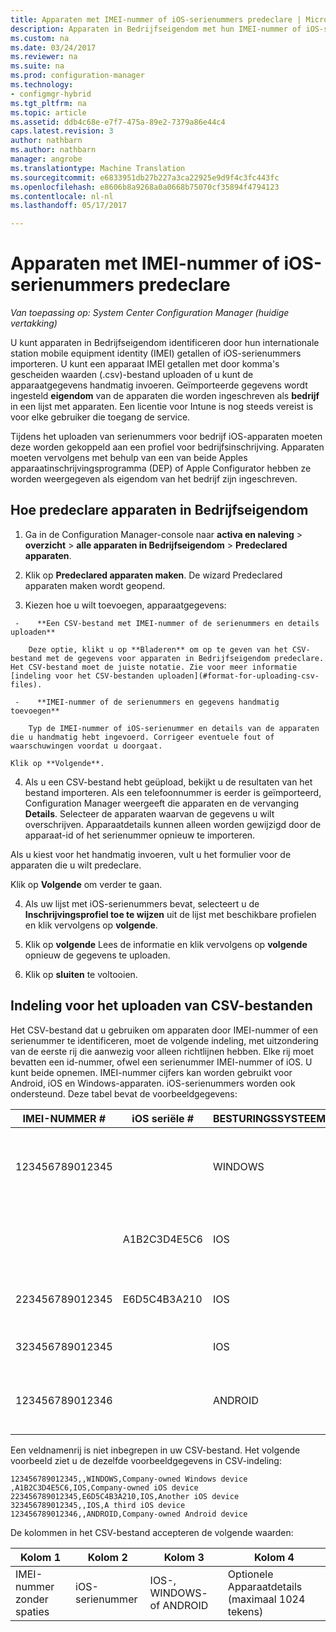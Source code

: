 ```yaml
---
title: Apparaten met IMEI-nummer of iOS-serienummers predeclare | Microsoft-documenten
description: Apparaten in Bedrijfseigendom met hun IMEI-nummer of iOS-serienummer predeclare.
ms.custom: na
ms.date: 03/24/2017
ms.reviewer: na
ms.suite: na
ms.prod: configuration-manager
ms.technology:
- configmgr-hybrid
ms.tgt_pltfrm: na
ms.topic: article
ms.assetid: ddb4c68e-e7f7-475a-89e2-7379a86e44c4
caps.latest.revision: 3
author: nathbarn
ms.author: nathbarn
manager: angrobe
ms.translationtype: Machine Translation
ms.sourcegitcommit: e6833951db27b227a3ca22925e9d9f4c3fc443fc
ms.openlocfilehash: e8606b8a9268a0a0668b75070cf35894f4794123
ms.contentlocale: nl-nl
ms.lasthandoff: 05/17/2017

---
```

# <a name="predeclare-devices-with-imei-or-ios-serial-numbers"></a>Apparaten met IMEI-nummer of iOS-serienummers predeclare

*Van toepassing op: System Center Configuration Manager (huidige vertakking)*

U kunt apparaten in Bedrijfseigendom identificeren door hun internationale station mobile equipment identity (IMEI) getallen of iOS-serienummers importeren. U kunt een apparaat IMEI getallen met door komma's gescheiden waarden (.csv)-bestand uploaden of u kunt de apparaatgegevens handmatig invoeren.  Geïmporteerde gegevens wordt ingesteld **eigendom** van de apparaten die worden ingeschreven als **bedrijf** in een lijst met apparaten. Een licentie voor Intune is nog steeds vereist is voor elke gebruiker die toegang de service.  

Tijdens het uploaden van serienummers voor bedrijf iOS-apparaten moeten deze worden gekoppeld aan een profiel voor bedrijfsinschrijving. Apparaten moeten vervolgens met behulp van een van beide Apples apparaatinschrijvingsprogramma (DEP) of Apple Configurator hebben ze worden weergegeven als eigendom van het bedrijf zijn ingeschreven.

## <a name="how-to-predeclare-corporate-owned-devices"></a>Hoe predeclare apparaten in Bedrijfseigendom

1.    Ga in de Configuration Manager-console naar **activa en naleving** > **overzicht** > **alle apparaten in Bedrijfseigendom** > **Predeclared apparaten**.

2.  Klik op **Predeclared apparaten maken**. De wizard Predeclared apparaten maken wordt geopend.

3.    Kiezen hoe u wilt toevoegen, apparaatgegevens:

     -    **Een CSV-bestand met IMEI-nummer of de serienummers en details uploaden**

        Deze optie, klikt u op **Bladeren** om op te geven van het CSV-bestand met de gegevens voor apparaten in Bedrijfseigendom predeclare. Het CSV-bestand moet de juiste notatie. Zie voor meer informatie [indeling voor het CSV-bestanden uploaden](#format-for-uploading-csv-files).

     -    **IMEI-nummer of de serienummers en gegevens handmatig toevoegen**

        Typ de IMEI-nummer of iOS-serienummer en details van de apparaten die u handmatig hebt ingevoerd. Corrigeer eventuele fout of waarschuwingen voordat u doorgaat.

    Klik op **Volgende**.

4. Als u een CSV-bestand hebt geüpload, bekijkt u de resultaten van het bestand importeren. Als een telefoonnummer is eerder is geïmporteerd, Configuration Manager weergeeft die apparaten en de vervanging **Details**. Selecteer de apparaten waarvan de gegevens u wilt overschrijven. Apparaatdetails kunnen alleen worden gewijzigd door de apparaat-id of het serienummer opnieuw te importeren.

  Als u kiest voor het handmatig invoeren, vult u het formulier voor de apparaten die u wilt predeclare.

  Klik op **Volgende** om verder te gaan.

4. Als uw lijst met iOS-serienummers bevat, selecteert u de **Inschrijvingsprofiel toe te wijzen** uit de lijst met beschikbare profielen en klik vervolgens op **volgende**.

5. Klik op **volgende** Lees de informatie en klik vervolgens op **volgende** opnieuw de gegevens te uploaden.

6. Klik op **sluiten** te voltooien.

## <a name="format-for-uploading-csv-files"></a>Indeling voor het uploaden van CSV-bestanden

Het CSV-bestand dat u gebruiken om apparaten door IMEI-nummer of een serienummer te identificeren, moet de volgende indeling, met uitzondering van de eerste rij die aanwezig voor alleen richtlijnen hebben. Elke rij moet bevatten een id-nummer, ofwel een serienummer IMEI-nummer of iOS. U kunt beide opnemen. IMEI-nummer cijfers kan worden gebruikt voor Android, iOS en Windows-apparaten. iOS-serienummers worden ook ondersteund.  Deze tabel bevat de voorbeeldgegevens:

| IMEI-NUMMER #  | iOS seriële #  | BESTURINGSSYSTEEM | Details |
|------------ |---------------|-----|-----|
| 123456789012345    |   | WINDOWS | Eigendom van het bedrijf van de Windows-apparaat|
|   | A1B2C3D4E5C6 | IOS |     Eigendom van het bedrijf iOS-apparaat|
| 223456789012345 | E6D5C4B3A210 |   IOS |     Een andere iOS-apparaat|
| 323456789012345 |        |   IOS |     Een derde iOS-apparaat|
| 123456789012346 |         |   ANDROID |     Eigendom van het bedrijf Android-apparaat|

Een veldnamenrij is niet inbegrepen in uw CSV-bestand. Het volgende voorbeeld ziet u de dezelfde voorbeeldgegevens in CSV-indeling:

```
123456789012345,,WINDOWS,Company-owned Windows device
,A1B2C3D4E5C6,IOS,Company-owned iOS device
223456789012345,E6D5C4B3A210,IOS,Another iOS device
323456789012345,,IOS,A third iOS device
123456789012346,,ANDROID,Company-owned Android device
```

De kolommen in het CSV-bestand accepteren de volgende waarden:

| Kolom 1 | Kolom 2 | Kolom 3 | Kolom 4 |
|---|---|---|---|
|IMEI-nummer zonder spaties | iOS-serienummer | IOS-, WINDOWS- of ANDROID | Optionele Apparaatdetails (maximaal 1024 tekens) |

